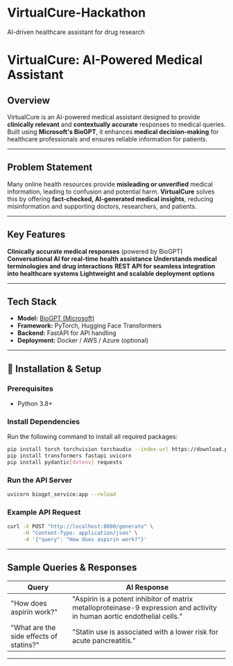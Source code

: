 # VirtualCure-Hackathon
AI-driven healthcare assistant for drug research
#  VirtualCure: AI-Powered Medical Assistant

##  Overview
VirtualCure is an AI-powered medical assistant designed to provide **clinically relevant** and **contextually accurate** responses to medical queries. Built using **Microsoft's BioGPT**, it enhances **medical decision-making** for healthcare professionals and ensures reliable information for patients.

---

##  Problem Statement
Many online health resources provide **misleading or unverified** medical information, leading to confusion and potential harm. **VirtualCure** solves this by offering **fact-checked, AI-generated medical insights**, reducing misinformation and supporting doctors, researchers, and patients.

---

##  Key Features
**Clinically accurate medical responses** (powered by BioGPT)
**Conversational AI for real-time health assistance**
**Understands medical terminologies and drug interactions**
**REST API for seamless integration into healthcare systems**
**Lightweight and scalable deployment options**

---

##  Tech Stack
- **Model:** [BioGPT (Microsoft)](https://huggingface.co/microsoft/BioGPT)
- **Framework:** PyTorch, Hugging Face Transformers
- **Backend:** FastAPI for API handling
- **Deployment:** Docker / AWS / Azure (optional)

---

## 🔧 Installation & Setup

###  Prerequisites
- Python 3.8+

###  Install Dependencies
Run the following command to install all required packages:
```sh
pip install torch torchvision torchaudio --index-url https://download.pytorch.org/whl/cu118
pip install transformers fastapi uvicorn
pip install pydantic[dotenv] requests
```

###  Run the API Server
```sh
uvicorn biogpt_service:app --reload
```

###  Example API Request
```sh
curl -X POST "http://localhost:8000/generate" \
     -H "Content-Type: application/json" \
     -d '{"query": "How does aspirin work?"}'
```

---

##  Sample Queries & Responses
| **Query** | **AI Response** |
|-----------|----------------|
| "How does aspirin work?" | "Aspirin is a potent inhibitor of matrix metalloproteinase-9 expression and activity in human aortic endothelial cells." |
| "What are the side effects of statins?" | "Statin use is associated with a lower risk for acute pancreatitis." |

---
